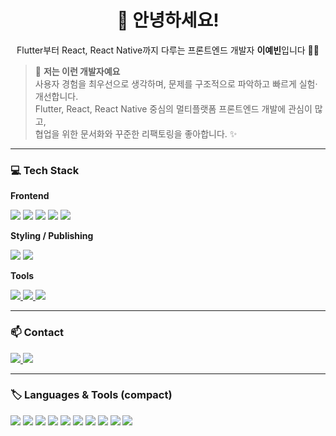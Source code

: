 <!-- 헤더 / 인사 -->
<h1 align="center">👋 안녕하세요!</h1>
<p align="center">
  Flutter부터 React, React Native까지 다루는 프론트엔드 개발자 <b>이예빈</b>입니다 🙋‍♀️
</p>

<!-- 소개 박스 (가벼운 박스 느낌: details) -->
<!-- <details>
  <summary><b>“저는 이런 개발자예요” (펼쳐보기)</b></summary>
  <br/>
  <blockquote>
    사용자 경험을 최우선으로 생각하며, 문제를 구조적으로 파악하고 빠르게 실험·개선합니다.<br/>
    Flutter, React, React Native 중심의 멀티플랫폼 프론트엔드 개발에 관심이 많고,<br/>
    협업을 위한 문서화와 꾸준한 리팩토링을 좋아합니다. ✨
  </blockquote>
</details>
-->


> 🧩 <b>저는 이런 개발자예요</b>  
> 사용자 경험을 최우선으로 생각하며, 문제를 구조적으로 파악하고 빠르게 실험·개선합니다.  
> Flutter, React, React Native 중심의 멀티플랫폼 프론트엔드 개발에 관심이 많고,  
> 협업을 위한 문서화와 꾸준한 리팩토링을 좋아합니다. ✨

---

### 💻 Tech Stack

<!-- Frontend -->
**Frontend**  
<p>
  <img src="https://img.shields.io/badge/Flutter-02569B?style=for-the-badge&logo=flutter&logoColor=white"/>
  <img src="https://img.shields.io/badge/React-61DAFB?style=for-the-badge&logo=react&logoColor=black"/>
  <img src="https://img.shields.io/badge/React%20Native-61DAFB?style=for-the-badge&logo=react&logoColor=black"/>
  <img src="https://img.shields.io/badge/TypeScript-3178C6?style=for-the-badge&logo=typescript&logoColor=white"/>
  <img src="https://img.shields.io/badge/Next.js-000000?style=for-the-badge&logo=nextdotjs&logoColor=white"/>
</p>

<!-- Styling / Publishing -->
**Styling / Publishing**  
<p>
  <img src="https://img.shields.io/badge/CSS3-1572B6?style=for-the-badge&logo=css3&logoColor=white"/>
  <img src="https://img.shields.io/badge/Responsive%20Web-00A98F?style=for-the-badge&logo=responsive&logoColor=white"/>
</p>

<!-- Tools -->
**Tools**  
<p>
  <a href="https://git-scm.com/" target="_blank">
    <img src="https://img.shields.io/badge/Git-F05032?style=for-the-badge&logo=git&logoColor=white"/>
  </a>
  <a href="https://figma.com" target="_blank">
    <img src="https://img.shields.io/badge/Figma-F24E1E?style=for-the-badge&logo=figma&logoColor=white"/>
  </a>
  <a href="https://code.visualstudio.com/" target="_blank">
    <img src="https://img.shields.io/badge/VS%20Code-007ACC?style=for-the-badge&logo=visualstudiocode&logoColor=white"/>
  </a>
</p>

---

### 📫 Contact
<p>
  <a href="mailto:xevin03@naver.com">
    <img src="https://img.shields.io/badge/Email-xevin03@naver.com-EA4335?style=for-the-badge&logo=gmail&logoColor=white"/>
  </a>
  <a href="https://www.notion.so/2475b0eb6746808c9af4c959cbb53cec?source=copy_link" target="_blank">
    <img src="https://img.shields.io/badge/Notion-000000?style=for-the-badge&logo=notion&logoColor=white"/>
  </a>
</p>

---

<!-- 깔끔한 라벨형 언어/기술 모음 (줄 글자 작은 배지) -->
### 🏷️ Languages & Tools (compact)
<p>
  <img src="https://img.shields.io/badge/Flutter-02569B?style=flat&logo=flutter&logoColor=white"/>
  <img src="https://img.shields.io/badge/React-61DAFB?style=flat&logo=react&logoColor=black"/>
  <img src="https://img.shields.io/badge/React%20Native-61DAFB?style=flat&logo=react&logoColor=black"/>
  <img src="https://img.shields.io/badge/TypeScript-3178C6?style=flat&logo=typescript&logoColor=white"/>
  <img src="https://img.shields.io/badge/Next.js-000000?style=flat&logo=nextdotjs&logoColor=white"/>
  <img src="https://img.shields.io/badge/CSS3-1572B6?style=flat&logo=css3&logoColor=white"/>
  <img src="https://img.shields.io/badge/Responsive%20Web-00A98F?style=flat&logo=google-chrome&logoColor=white"/>
  <img src="https://img.shields.io/badge/Git-F05032?style=flat&logo=git&logoColor=white"/>
  <img src="https://img.shields.io/badge/Figma-F24E1E?style=flat&logo=figma&logoColor=white"/>
  <img src="https://img.shields.io/badge/VS%20Code-007ACC?style=flat&logo=visualstudiocode&logoColor=white"/>
</p>

<!-- (선택) 깃허브 통계 위젯 -->
<!--
### 📊 GitHub Stats
<p>
  <img height="165" src="https://github-readme-stats.vercel.app/api?username=YOUR_GITHUB_ID&show_icons=true&count_private=true" />
  <img height="165" src="https://github-readme-stats.vercel.app/api/top-langs/?username=YOUR_GITHUB_ID&layout=compact" />
</p>
-->
